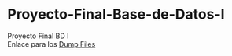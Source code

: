 # Proyecto-Final-Base-de-Datos-I
Proyecto Final BD I  
Enlace para los [Dump Files](https://drive.google.com/drive/folders/17-iiG6oCLUF_4riZk56cYUCvxL_FWGI_?usp=sharing)

